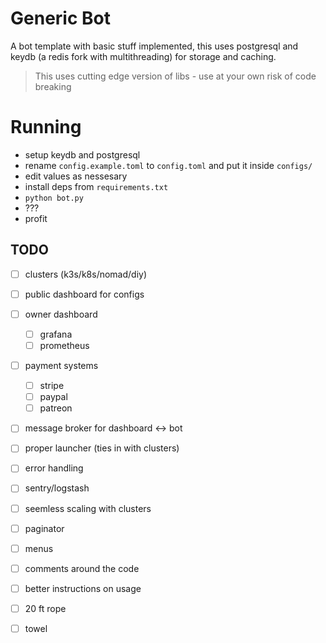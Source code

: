 # Generic Bot

A bot template with basic stuff implemented, this uses postgresql and keydb (a redis fork with multithreading) for storage and caching.

> This uses cutting edge version of libs - use at your own risk of code breaking

# Running
- setup keydb and postgresql
- rename `config.example.toml` to `config.toml` and put it inside `configs/`
- edit values as nessesary
- install deps from `requirements.txt`
- `python bot.py`
- ???
- profit


## TODO
- [ ] clusters (k3s/k8s/nomad/diy)
- [ ] public dashboard for configs
- [ ] owner dashboard
    - [ ] grafana
    - [ ] prometheus

- [ ] payment systems
    - [ ] stripe
    - [ ] paypal
    - [ ] patreon

- [ ] message broker for dashboard <-> bot
- [ ] proper launcher (ties in with clusters)
- [ ] error handling
- [ ] sentry/logstash
- [ ] seemless scaling with clusters

- [ ] paginator
- [ ] menus
- [ ] comments around the code
- [ ] better instructions on usage

- [ ] 20 ft rope
- [ ] towel
